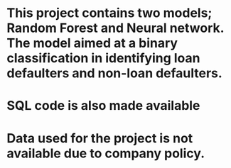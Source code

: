 # This project contains two models; Random Forest and Neural network. The model aimed at a binary classification in identifying loan defaulters and non-loan defaulters. 
# SQL code is also made available
# Data used for the project is not available due to company policy.
